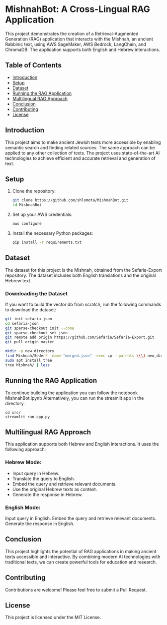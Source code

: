 # MishnahBot: A Cross-Lingual RAG Application

This project demonstrates the creation of a Retrieval-Augmented Generation (RAG) application that interacts with the Mishnah, an ancient Rabbinic text, using AWS SageMaker, AWS Bedrock, LangChain, and ChromaDB. The application supports both English and Hebrew interactions.

## Table of Contents

- [Introduction](#introduction)
- [Setup](#setup)
- [Dataset](#dataset)
- [Running the RAG Application](#running-the-rag-application)
- [Multilingual RAG Approach](#multilingual-rag-approach)
- [Conclusion](#conclusion)
- [Contributing](#contributing)
- [License](#license)

## Introduction

This project aims to make ancient Jewish texts more accessible by enabling semantic search and finding related sources. The same approach can be applied to any other collection of texts. The project uses state-of-the-art AI technologies to achieve efficient and accurate retrieval and generation of text.

## Setup

1. Clone the repository:
    ```bash
    git clone https://github.com/shlomota/MishnahBot.git
    cd MishnahBot
    ```

2. Set up your AWS credentials:
    ```bash
    aws configure
    ```

3. Install the necessary Python packages:
    ```bash
    pip install -r requirements.txt
    ```

## Dataset

The dataset for this project is the Mishnah, obtained from the Sefaria-Export repository. The dataset includes both English translations and the original Hebrew text.

### Downloading the Dataset
If you want to build the vector db from scratch, run the following commands to download the dataset:
```bash
git init sefaria-json
cd sefaria-json
git sparse-checkout init --cone
git sparse-checkout set json
git remote add origin https://github.com/Sefaria/Sefaria-Export.git
git pull origin master

mkdir -p new_directory
find Mishnah/Seder* -name "merged.json" -exec cp --parents \{\} new_directory/ \;
sudo apt install tree
tree Mishnah/ | less
```

## Running the RAG Application
To continue building the application you can follow the notebook MishnahBot.ipynb
Alternatively, you can run the streamlit app in the directory.
```
cd src/
streamlit run app.py
```

## Multilingual RAG Approach
This application supports both Hebrew and English interactions. It uses the following approach:

### Hebrew Mode:
* Input query in Hebrew.
* Translate the query to English.
* Embed the query and retrieve relevant documents.
* Use the original Hebrew texts as context.
* Generate the response in Hebrew.

### English Mode:
Input query in English.
Embed the query and retrieve relevant documents.
Generate the response in English.

## Conclusion
This project highlights the potential of RAG applications in making ancient texts accessible and interactive. By combining modern AI technologies with traditional texts, we can create powerful tools for education and research.

## Contributing
Contributions are welcome! Please feel free to submit a Pull Request.

## License
This project is licensed under the MIT License.

